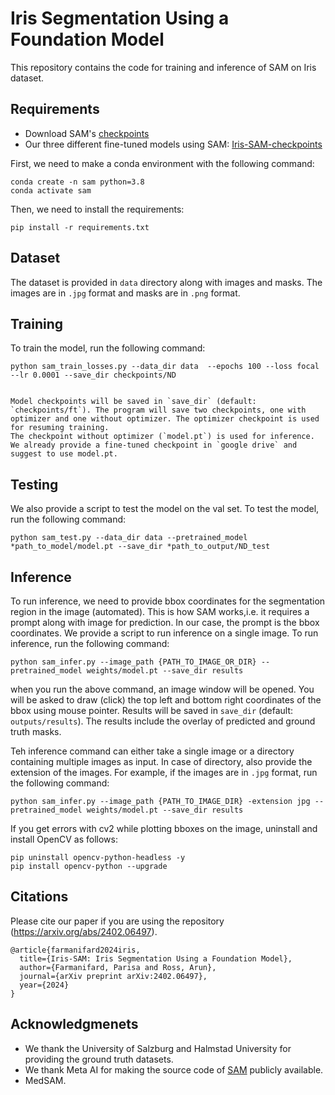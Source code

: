 # Iris Segmentation Using a Foundation Model
This repository contains the code for training and inference of SAM on Iris dataset.

## Requirements
- Download SAM's [checkpoints](https://github.com/facebookresearch/segment-anything?tab=readme-ov-file#model-checkpoints)
- Our three different fine-tuned models using SAM: [Iris-SAM-checkpoints](https://drive.google.com/drive/folders/1GkAE6iu-KegdXdLh7U9aBC9uqsYcsBBR?usp=sharing)
 
First, we need to make a conda environment with the following command:
```
conda create -n sam python=3.8
conda activate sam
```
Then, we need to install the requirements:
```
pip install -r requirements.txt
```

## Dataset
The dataset is provided in `data` directory along with images and masks. The images are in `.jpg` format and masks are in `.png` format.

## Training
To train the model, run the following command:
```
python sam_train_losses.py --data_dir data  --epochs 100 --loss focal --lr 0.0001 --save_dir checkpoints/ND


Model checkpoints will be saved in `save_dir` (default: `checkpoints/ft`). The program will save two checkpoints, one with optimizer and one without optimizer. The optimizer checkpoint is used for resuming training.
The checkpoint without optimizer (`model.pt`) is used for inference. We already provide a fine-tuned checkpoint in `google drive` and suggest to use model.pt.
```
## Testing
We also provide a script to test the model on the val set. To test the model, run the following command:

```
python sam_test.py --data_dir data --pretrained_model *path_to_model/model.pt --save_dir *path_to_output/ND_test
```

## Inference
To run inference, we need to provide bbox coordinates for the segmentation region in the image (automated). This is how SAM works,i.e. it requires a prompt along with image for prediction. In our case, the prompt is the bbox coordinates. We provide a script to run inference on a single image. To run inference, run the following command:

```     
python sam_infer.py --image_path {PATH_TO_IMAGE_OR_DIR} --pretrained_model weights/model.pt --save_dir results
```

when  you run the above command, an image window will be opened. You will be asked to draw (click) the top left and bottom right coordinates of the bbox using mouse pointer.  Results will be saved in `save_dir` (default: `outputs/results`). The results include the overlay of predicted and ground truth masks. 

Teh inference command can either take a single image or a directory containing multiple images as input. In case of directory, also provide the extension of the images. For example, if the images are in `.jpg` format, run the following command:

```
python sam_infer.py --image_path {PATH_TO_IMAGE_DIR} -extension jpg --pretrained_model weights/model.pt --save_dir results
```


If you get errors with cv2 while plotting bboxes on the image, uninstall and install OpenCV as follows:
```
pip uninstall opencv-python-headless -y 
pip install opencv-python --upgrade
```
## Citations
Please cite our paper if you are using the repository 
(https://arxiv.org/abs/2402.06497).
```
@article{farmanifard2024iris,
  title={Iris-SAM: Iris Segmentation Using a Foundation Model},
  author={Farmanifard, Parisa and Ross, Arun},
  journal={arXiv preprint arXiv:2402.06497},
  year={2024}
}
```
## Acknowledgmenets
- We thank the University of Salzburg and Halmstad University for providing the ground truth datasets.
- We thank Meta AI for making the source code of [SAM](https://github.com/facebookresearch/segment-anything) publicly available.
- MedSAM.





